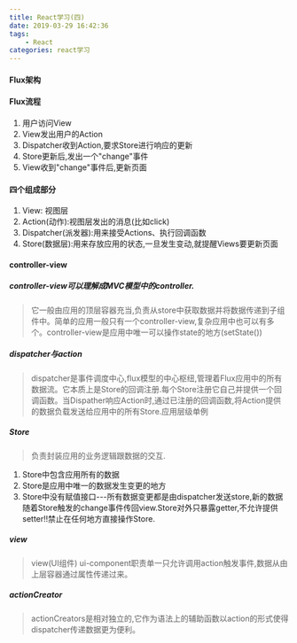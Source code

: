 ```yaml
---
title: React学习(四)
date: 2019-03-29 16:42:36
tags:
	- React
categories: react学习
---
```


#### Flux架构

#### Flux流程

1. 用户访问View
2. View发出用户的Action
3. Dispatcher收到Action,要求Store进行响应的更新
4. Store更新后,发出一个"change"事件
5. View收到"change"事件后,更新页面

#### 四个组成部分

1. View: 视图层
2. Action(动作):视图层发出的消息(比如click)
3. Dispatcher(派发器):用来接受Actions、执行回调函数
4. Store(数据层):用来存放应用的状态,一旦发生变动,就提醒Views要更新页面

#### controller-view

##### controller-view可以理解成MVC模型中的controller.
> 它一般由应用的顶层容器充当,负责从store中获取数据并将数据传递到子组件中。简单的应用一般只有一个controller-view,复杂应用中也可以有多个。controller-view是应用中唯一可以操作state的地方(setState())

##### dispatcher与action
>dispatcher是事件调度中心,flux模型的中心枢纽,管理着Flux应用中的所有数据流。它本质上是Store的回调注册.每个Store注册它自己并提供一个回调函数。当Dispather响应Action时,通过已注册的回调函数,将Action提供的数据负载发送给应用中的所有Store.应用层级单例

##### Store
>负责封装应用的业务逻辑跟数据的交互.
1. Store中包含应用所有的数据
2. Store是应用中唯一的数据发生变更的地方
3. Store中没有赋值接口---所有数据变更都是由dispatcher发送store,新的数据随着Store触发的change事件传回view.Store对外只暴露getter,不允许提供setter!!禁止在任何地方直接操作Store.

##### view
>view(UI组件) ui-component职责单一只允许调用action触发事件,数据从由上层容器通过属性传递过来。

##### actionCreator
>actionCreators是相对独立的,它作为语法上的辅助函数以action的形式使得dispatcher传递数据更为便利。